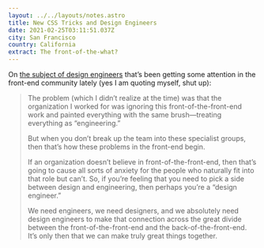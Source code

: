 ```yaml
---
layout: ../../layouts/notes.astro
title: New CSS Tricks and Design Engineers
date: 2021-02-25T03:11:51.037Z
city: San Francisco
country: California
extract: The front-of-the-what?
---
```


On [the subject of design engineers](https://css-tricks.com/newsletter/239-new-css-tricks-and-design-engineers/) that’s been getting some attention in the front-end community lately (yes I am quoting myself, shut up):

> The problem (which I didn’t realize at the time) was that the organization I worked for was ignoring this front-of-the-front-end work and painted everything with the same brush—treating everything as “engineering.”
>
> But when you don’t break up the team into these specialist groups, then that’s how these problems in the front-end begin.
>
> If an organization doesn’t believe in front-of-the-front-end, then that’s going to cause all sorts of anxiety for the people who naturally fit into that role but can’t. So, if you’re feeling that you need to pick a side between design and engineering, then perhaps you’re a “design engineer.”
>
> We need engineers, we need designers, and we absolutely need design engineers to make that connection across the great divide between the front-of-the-front-end and the back-of-the-front-end. It’s only then that we can make truly great things together.
